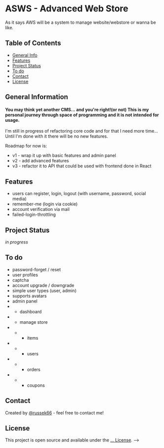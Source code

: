 # ASWS - Advanced Web Store
As it says AWS will be a system to manage website/webstore or wanna be like.

## Table of Contents
* [General Info](#general-information)
* [Features](#Features)
* [Project Status](#project-status)
* [To do](#to-do)
* [Contact](#contact)
* [License](#license)


## General Information
#### You may think yet another CMS... and you're right!(or not) This is my personal journey through space of programming and it is not intended for usage.

I'm still in progress of refactoring core code and for that I need more time... Until I'm done with it there will be no new features.

Roadmap for now is:

* v1 - wrap it up with basic features and admin panel
* v2 - add advanced features
* v3 - refactor it to API that could be used with frontend done in React


## Features

* users can register, login, logout (with username, password, social media)
* remember-me (login via cookie)
* account verification via mail
* failed-login-throttling


## Project Status
_in progress_

## To do

* password-forget / reset
* user profiles
* captcha
* account upgrade / downgrade
* simple user types (user, admin)
* supports avatars 
* admin panel
* * dashboard
* * manage store
* * *  items
* * *  users
* * *  orders
* * *  coupons

## Contact
Created by [@russek66](mail:russek66@gmail.com) - feel free to contact me!


## License
This project is open source and available under the [... License](). -->

